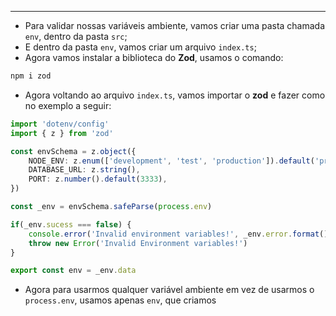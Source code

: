 ___
- Para validar nossas variáveis ambiente, vamos criar uma pasta chamada `env`, dentro da pasta `src`;
- E dentro da pasta `env`, vamos criar um arquivo `index.ts`;
- Agora vamos instalar a biblioteca do **Zod**, usamos o comando:
```zsh
npm i zod
```
- Agora voltando ao arquivo `index.ts`, vamos importar o **zod** e fazer como no exemplo a seguir:
```ts
import 'dotenv/config'
import { z } from 'zod'

const envSchema = z.object({
	NODE_ENV: z.enum(['development', 'test', 'production']).default('production')
	DATABASE_URL: z.string(),
	PORT: z.number().default(3333),
})

const _env = envSchema.safeParse(process.env)

if(_env.sucess === false) {
	console.error('Invalid environment variables!', _env.error.format())
	throw new Error('Invalid Environment variables!')
}

export const env = _env.data
```
- Agora para usarmos qualquer variável ambiente em vez de usarmos o `process.env`, usamos apenas `env`, que criamos 